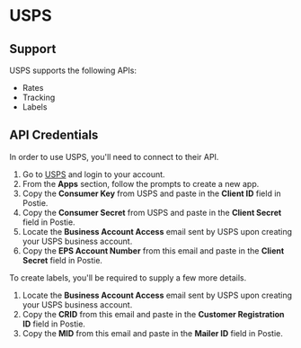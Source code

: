 # USPS

## Support
USPS supports the following APIs:
- Rates
- Tracking
- Labels

## API Credentials
In order to use USPS, you'll need to connect to their API. 

1. Go to <a href="https://developer.usps.com/apis" target="_blank">USPS</a> and login to your account.
1. From the **Apps** section, follow the prompts to create a new app.
1. Copy the **Consumer Key** from USPS and paste in the **Client ID** field in Postie.
1. Copy the **Consumer Secret** from USPS and paste in the **Client Secret** field in Postie.
1. Locate the **Business Account Access** email sent by USPS upon creating your USPS business account.
1. Copy the **EPS Account Number** from this email and paste in the **Client Secret** field in Postie.

To create labels, you'll be required to supply a few more details.

1. Locate the **Business Account Access** email sent by USPS upon creating your USPS business account.
1. Copy the **CRID** from this email and paste in the **Customer Registration ID** field in Postie.
1. Copy the **MID** from this email and paste in the **Mailer ID** field in Postie.

